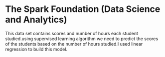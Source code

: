 # The Spark Foundation (Data Science and Analytics)
This data set contains scores and number of hours each student studied.using supervised learning algorithm we need to predict the scores of the students based on the number of hours studied.I used linear regression to build this model.


